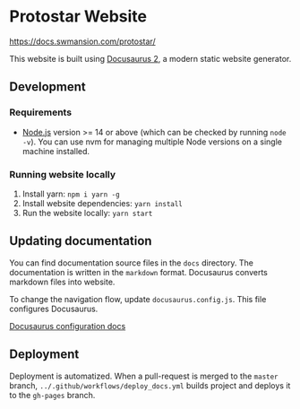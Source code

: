 # Protostar Website

https://docs.swmansion.com/protostar/

This website is built using [Docusaurus 2](https://docusaurus.io/), a modern static website generator.

## Development

### Requirements

- [Node.js](https://nodejs.org/en/) version >= 14 or above (which can be checked by running `node -v`). You can use nvm for managing multiple Node versions on a single machine installed.

### Running website locally

1. Install yarn: `npm i yarn -g`
2. Install website dependencies: `yarn install`
3. Run the website locally: `yarn start`

## Updating documentation

You can find documentation source files in the `docs` directory. The documentation is written in the `markdown` format. Docusaurus converts markdown files into website.

To change the navigation flow, update `docusaurus.config.js`. This file configures Docusaurus.

[Docusaurus configuration docs](https://docusaurus.io/docs/configuration#what-goes-into-a-docusaurusconfigjs)

## Deployment

Deployment is automatized. When a pull-request is merged to the `master` branch, `../.github/workflows/deploy_docs.yml` builds project and deploys it to the `gh-pages` branch.
